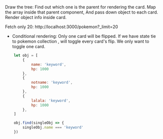 Draw the tree:
    Find out which one is the parent for rendering the card.
    Map the array inside that parent component,
        And pass down object to each card.
        Render object info inside card.


Fetch only 20:
    http://localhost:3000/pokemon?_limit=20


- Conditional rendering:
    Only one card will be flipped.
    If we have state tie to pokemon collection , will toggle every card's flip. 
    We only want to toggle one card. 


```js
    let obj = [
        {
            name: 'keyword',
            hp: 1000
        },
        {
            notname: 'keyword',
            hp: 1000
        },
        {
            lalala: 'keyword',
            hp: 1000
        },
    ]

    obj.find(singleObj => {
        singleObj.name === 'keyword'
    })
```
